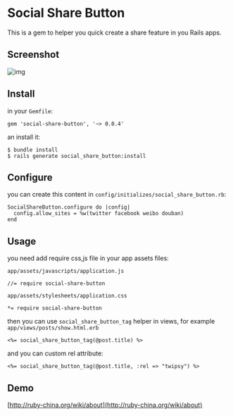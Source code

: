 # Social Share Button

This is a gem to helper you quick create a share feature in you Rails apps.

## Screenshot

![img](http://l.ruby-china.org/photo/00cc56853b29b5d90458d39e855a936d.png)

## Install

in your `Gemfile`:

    gem 'social-share-button', '~> 0.0.4'
    
an install it:

    $ bundle install
    $ rails generate social_share_button:install
    
## Configure

you can create this content in `config/initializes/social_share_button.rb`:

    SocialShareButton.configure do |config|
      config.allow_sites = %w(twitter facebook weibo douban)
    end
    
## Usage

you need add require css,js file in your app assets files:

`app/assets/javascripts/application.js`

    //= require social-share-button
    
`app/assets/stylesheets/application.css`

    *= require social-share-button
    
then you can use `social_share_button_tag` helper in views, for example `app/views/posts/show.html.erb`

    <%= social_share_button_tag(@post.title) %>

and you can custom rel attribute:

    <%= social_share_button_tag(@post.title, :rel => "twipsy") %>
    
## Demo

[http://ruby-china.org/wiki/about](http://ruby-china.org/wiki/about)

